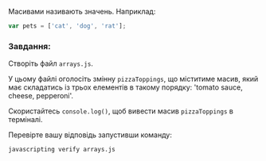 Масивами називають значень. Наприклад:

```js
var pets = ['cat', 'dog', 'rat'];
```

### Завдання:

Створіть файл `arrays.js`.

У цьому файлі оголосіть змінну `pizzaToppings`, що міститиме масив, який має складатись із трьох елементів в такому порядку: 'tomato sauce, cheese, pepperoni'.

Скористайтесь `console.log()`, щоб вивести масив `pizzaToppings` в терміналі.

Перевірте вашу відповідь запустивши команду:

```bash
javascripting verify arrays.js
```
